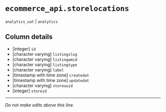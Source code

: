# `ecommerce_api.storelocations`
`analytics_uat` | `analytics`

## Column details
* [integer]   `id`
* [character varying] `listingslug`
* [character varying] `listingwmid`
* [character varying] `listingtype`
* [character varying] `label`
* [timestamp with time zone] `createdat`
* [timestamp with time zone] `updatedat`
* [character varying] `storeuuid`
* [integer]   `storeid`

-------------------------------------------------------------------------------
*Do not make edits above this line.*
